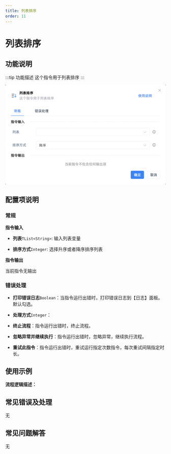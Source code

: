 ```yaml
---
title: 列表排序
order: 11
---
```


# 列表排序

## 功能说明

:::tip 功能描述
这个指令用于列表排序
:::

![列表排序](../../../assets/列表排序_command.png)

## 配置项说明

### 常规

**指令输入**

- **列表**`TList<String>`: 输入列表变量

- **排序方式**`Integer`: 选择升序或者降序排序列表


**指令输出**

当前指令无输出

### 错误处理

- **打印错误日志**`Boolean`：当指令运行出错时，打印错误日志到【日志】面板。默认勾选。

- **处理方式**`Integer`：

 - **终止流程**：指令运行出错时，终止流程。

 - **忽略异常并继续执行**：指令运行出错时，忽略异常，继续执行流程。

 - **重试此指令**：指令运行出错时，重试运行指定次数指令，每次重试间隔指定时长。

## 使用示例

**流程逻辑描述：** 

## 常见错误及处理

无

## 常见问题解答

无

